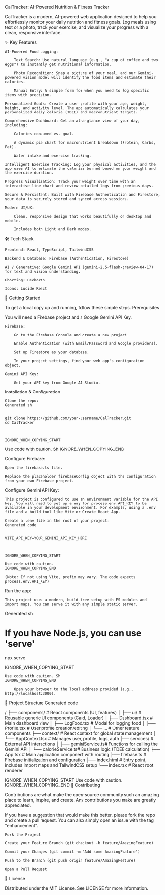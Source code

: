 CalTracker: AI-Powered Nutrition & Fitness Tracker

CalTracker is a modern, AI-powered web application designed to help you effortlessly monitor your daily nutrition and fitness goals. Log meals using text or a photo, track your exercise, and visualize your progress with a clean, responsive interface.

✨ Key Features

    AI-Powered Food Logging:

        Text Search: Use natural language (e.g., "a cup of coffee and two eggs") to instantly get nutritional information.

        Photo Recognition: Snap a picture of your meal, and our Gemini-powered vision model will identify the food items and estimate their calories.

        Manual Entry: A simple form for when you need to log specific items with precision.

    Personalized Goals: Create a user profile with your age, weight, height, and activity level. The app automatically calculates your personalized daily calorie (TDEE) and macronutrient targets.

    Comprehensive Dashboard: Get an at-a-glance view of your day, including:

        Calories consumed vs. goal.

        A dynamic pie chart for macronutrient breakdown (Protein, Carbs, Fat).

        Water intake and exercise tracking.

    Intelligent Exercise Tracking: Log your physical activities, and the app uses AI to estimate the calories burned based on your weight and the exercise duration.

    Progress Visualization: Track your weight over time with an interactive line chart and review detailed logs from previous days.

    Secure & Persistent: Built with Firebase Authentication and Firestore, your data is securely stored and synced across sessions.

    Modern UI/UX:

        Clean, responsive design that works beautifully on desktop and mobile.

        Includes both Light and Dark modes.

🛠️ Tech Stack

    Frontend: React, TypeScript, TailwindCSS

    Backend & Database: Firebase (Authentication, Firestore)

    AI / Generative: Google Gemini API (gemini-2.5-flash-preview-04-17) for text and vision understanding.

    Charting: Recharts

    Icons: Lucide React

🚀 Getting Started

To get a local copy up and running, follow these simple steps.
Prerequisites

You will need a Firebase project and a Google Gemini API Key.

    Firebase:

        Go to the Firebase Console and create a new project.

        Enable Authentication (with Email/Password and Google providers).

        Set up Firestore as your database.

        In your project settings, find your web app's configuration object.

    Gemini API Key:

        Get your API key from Google AI Studio.

Installation & Configuration

    Clone the repo:
    Generated sh

          
    git clone https://github.com/your-username/CalTracker.git
    cd CalTracker

        

    IGNORE_WHEN_COPYING_START

Use code with caution. Sh
IGNORE_WHEN_COPYING_END

Configure Firebase:

    Open the firebase.ts file.

    Replace the placeholder firebaseConfig object with the configuration from your own Firebase project.

Configure Gemini API Key:

    This project is configured to use an environment variable for the API key. You will need to set up a way for process.env.API_KEY to be available in your development environment. For example, using a .env file and a build tool like Vite or Create React App.

    Create a .env file in the root of your project:
    Generated code

          
    VITE_API_KEY=YOUR_GEMINI_API_KEY_HERE

        

    IGNORE_WHEN_COPYING_START

    Use code with caution.
    IGNORE_WHEN_COPYING_END

    (Note: If not using Vite, prefix may vary. The code expects process.env.API_KEY)

Run the app:

    This project uses a modern, build-free setup with ES modules and import maps. You can serve it with any simple static server.

Generated sh

      
# If you have Node.js, you can use 'serve'
npx serve

    

IGNORE_WHEN_COPYING_START

    Use code with caution. Sh
    IGNORE_WHEN_COPYING_END

        Open your browser to the local address provided (e.g., http://localhost:3000).

📁 Project Structure
Generated code

      
/
├── components/         # React components (UI, features)
│   ├── ui/             # Reusable generic UI components (Card, Loader)
│   ├── Dashboard.tsx   # Main dashboard view
│   ├── LogFood.tsx     # Modal for logging food
│   ├── Profile.tsx     # User profile creation/editing
│   └── ...             # Other feature components
├── context/            # React context for global state management
│   └── AppContext.tsx  # Manages user, profile, logs, auth
├── services/           # External API interactions
│   ├── geminiService.ts# Functions for calling the Gemini API
│   └── calorieService.ts# Business logic (TDEE calculation)
├── App.tsx             # Main application component with routing
├── firebase.ts         # Firebase initialization and configuration
├── index.html          # Entry point, includes import maps and TailwindCSS setup
└── index.tsx           # React root renderer

    

IGNORE_WHEN_COPYING_START
Use code with caution.
IGNORE_WHEN_COPYING_END
🤝 Contributing

Contributions are what make the open-source community such an amazing place to learn, inspire, and create. Any contributions you make are greatly appreciated.

If you have a suggestion that would make this better, please fork the repo and create a pull request. You can also simply open an issue with the tag "enhancement".

    Fork the Project

    Create your Feature Branch (git checkout -b feature/AmazingFeature)

    Commit your Changes (git commit -m 'Add some AmazingFeature')

    Push to the Branch (git push origin feature/AmazingFeature)

    Open a Pull Request

📄 License

Distributed under the MIT License. See LICENSE for more information.
